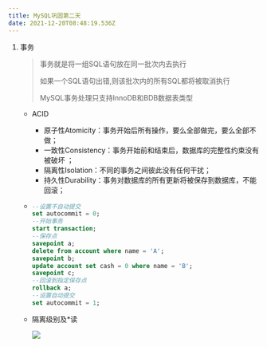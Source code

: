 ```yaml
---
title: MySQL巩固第二天
date: 2021-12-20T08:48:19.536Z
---
```

1. 事务

   > 事务就是将一组SQL语句放在同一批次内去执行 
   >
   > 如果一个SQL语句出错,则该批次内的所有SQL都将被取消执行 
   >
   > MySQL事务处理只支持InnoDB和BDB数据表类型

   * ACID

     * 原子性Atomicity：事务开始后所有操作，要么全部做完，要么全部不做；
     * 一致性Consistency：事务开始前和结束后，数据库的完整性约束没有被破坏 ；
     * 隔离性Isolation：不同的事务之间彼此没有任何干扰；
     * 持久性Durability：事务对数据库的所有更新将被保存到数据库，不能回滚；
   * ```sql
     --设置不自动提交
     set autocommit = 0;    
     --开始事务
     start transaction;
     --保存点
     savepoint a;
     delete from account where name = 'A';
     savepoint b;
     update account set cash = 0 where name = 'B';
     savepoint c;
     --回滚到指定保存点
     rollback a;
     --设置自动提交
     set autocommit = 1;
     ```
   * 隔离级别及*读

     ![](images/隔离级别.png)